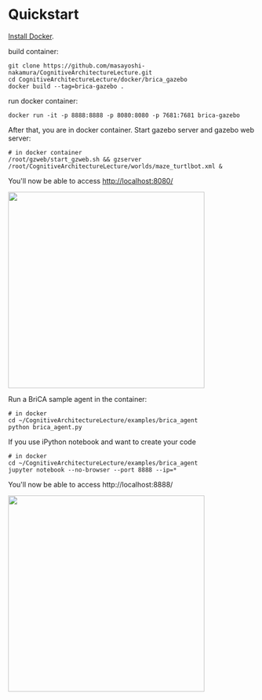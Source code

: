 

# Quickstart
[Install Docker](https://docs.docker.com/engine/installation/).


build container:

```
git clone https://github.com/masayoshi-nakamura/CognitiveArchitectureLecture.git
cd CognitiveArchitectureLecture/docker/brica_gazebo
docker build --tag=brica-gazebo .
```

run docker container:

```
docker run -it -p 8888:8888 -p 8080:8080 -p 7681:7681 brica-gazebo
```

After that, you are in docker container. Start gazebo server and gazebo web server:

```
# in docker container
/root/gzweb/start_gzweb.sh && gzserver /root/CognitiveArchitectureLecture/worlds/maze_turtlbot.xml &
```

You'll now be able to access [http://localhost:8080/](http://localhost:8080/) 

<img src="https://cloud.githubusercontent.com/assets/1708549/13484633/fd0aa402-e142-11e5-8b4a-cd4be83954e4.png" width=400/>


Run a BriCA sample agent in the container:

```
# in docker 
cd ~/CognitiveArchitectureLecture/examples/brica_agent 
python brica_agent.py
```



If you use iPython notebook and want to create your code

```
# in docker 
cd ~/CognitiveArchitectureLecture/examples/brica_agent
jupyter notebook --no-browser --port 8888 --ip=*
```

You'll now be able to access http://localhost:8888/ 


<img src="https://cloud.githubusercontent.com/assets/1708549/13484604/d72e9cf2-e142-11e5-8ac9-e4eb9e8978c1.png" width=400/>



